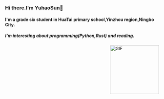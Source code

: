 ### Hi there.I'm YuhaoSun👋

#### I'm a grade six student in HuaTai primary school,Yinzhou region,Ningbo City.

##### I'm interesting about programming(Python,Rust) and reading.

<img align="right" alt="GIF" height="160px" src="https://media.giphy.com/media/du3J3cXyzhj75IOgvA/giphy.gif" />
